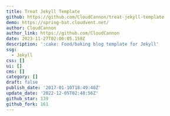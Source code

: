 ```yaml
---
title: Treat Jekyll Template
github: https://github.com/CloudCannon/treat-jekyll-template
demo: https://spring-bat.cloudvent.net/
author: CloudCannon
author_link: https://github.com/CloudCannon
date: 2023-11-27T02:06:05.158Z
description: ':cake: Food/baking blog template for Jekyll'
ssg:
  - Jekyll
css: []
ui: []
cms: []
category: []
draft: false
publish_date: '2017-01-10T18:49:40Z'
update_date: '2022-12-05T02:48:56Z'
github_star: 139
github_fork: 161
---
```

